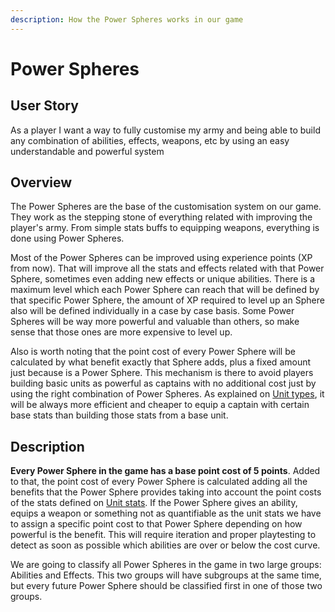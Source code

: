 ```yaml
---
description: How the Power Spheres works in our game
---
```


# Power Spheres

## User Story

As a player I want a way to fully customise my army and being able to build any combination of abilities, effects, weapons, etc by using an easy understandable and powerful system

## Overview

The Power Spheres are the base of the customisation system on our game. They work as the stepping stone of everything related with improving the player's army. From simple stats buffs to equipping weapons, everything is done using Power Spheres.

Most of the Power Spheres can be improved using experience points \(XP from now\). That will improve all the stats and effects related with that Power Sphere, sometimes even adding new effects or unique abilities. There is a maximum level which each Power Sphere can reach that will be defined by that specific Power Sphere, the amount of XP required to level up an Sphere also will be defined individually in a case by case basis. Some Power Spheres will be way more powerful and valuable than others, so make sense that those ones are more expensive to level up.

Also is worth noting that the point cost of every Power Sphere will be calculated by what benefit exactly that Sphere adds, plus a fixed amount just because is a Power Sphere. This mechanism is there to avoid players building basic units as powerful as captains with no additional cost just by using the right combination of Power Spheres. As explained on [Unit types](../unit-types.md), it will be always more efficient and cheaper to equip a captain with certain base stats than building those stats from a base unit.

## Description

**Every Power Sphere in the game has a base point cost of 5 points**. Added to that, the point cost of every Power Sphere is calculated adding all the benefits that the Power Sphere provides taking into account the point costs of the stats defined on [Unit stats](../units-stats.md). If the Power Sphere gives an ability, equips a weapon or something not as quantifiable as the unit stats we have to assign a specific point cost to that Power Sphere depending on how powerful is the benefit. This will require iteration and proper playtesting to detect as soon as possible which abilities are over or below the cost curve.

We are going to classify all Power Spheres in the game in two large groups: Abilities and Effects. This two groups will have subgroups at the same time, but every future Power Sphere should be classified first in one of those two groups.


